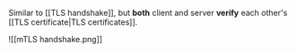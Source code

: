 Similar to [[TLS handshake]], but **both** client and server **verify** each other's [[TLS certificate|TLS certificates]]. 

![[mTLS handshake.png]]
